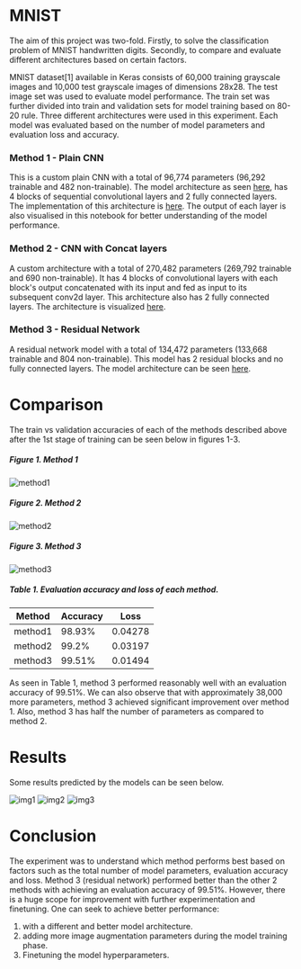 # MNIST

The aim of this project was two-fold. Firstly, to solve the classification problem of MNIST handwritten digits. Secondly, to compare and evaluate different architectures based on certain factors.

MNIST dataset[1] available in Keras consists of 60,000 training grayscale images and 10,000 test grayscale images of dimensions 28x28. The test image set was used to evaluate model performance. The train set was further divided into train and validation sets for model training based on 80-20 rule. Three different architectures were used in this experiment. Each model was evaluated based on the number of model parameters and evaluation loss and accuracy.

### Method 1 - Plain CNN

This is a custom plain CNN with a total of 96,774 parameters (96,292 trainable and 482 non-trainable). The model architecture as seen [here](/Model_Architecture/mnist2FC.png), has 4 blocks of sequential convolutional layers and 2 fully connected layers. The implementation of this architecture is [here](/notebooks/MNIST_2FC.ipynb). The output of each layer is also visualised in this notebook for better understanding of the model performance.

### Method 2 - CNN with Concat layers

A custom architecture with a total of 270,482 parameters (269,792 trainable and 690 non-trainable). It has 4 blocks of convolutional layers with each block's output concatenated with its input and fed as input to its subsequent conv2d layer. This architecture also has 2 fully connected layers. The architecture is visualized [here](/Model_Architecture/mnist2FC_concat.png).

### Method 3 - Residual Network

A residual network model with a total of 134,472 parameters (133,668 trainable and 804 non-trainable). This model has 2 residual blocks and no fully connected layers. The model architecture can be seen [here](/Model_Architecture/mnist_Res.png).

# Comparison

The train vs validation accuracies of each of the methods described above after the 1st stage of training can be seen below in figures 1-3.

##### Figure 1. Method 1
![method1](/assets/method1.png)

##### Figure 2. Method 2
![method2](/assets/method2.png)

##### Figure 3. Method 3
![method3](/assets/method3.png)

##### Table 1. Evaluation accuracy and loss of each method.

| Method | Accuracy | Loss |
| ------ | -------- | ---- |
| method1| 98.93% | 0.04278 |
| method2| 99.2% | 0.03197 |
| method3| 99.51% | 0.01494 |

As seen in Table 1, method 3  performed reasonably well with an evaluation accuracy of 99.51%. We can also observe that with approximately 38,000 more parameters, method 3 achieved significant improvement over method 1. Also, method 3 has half the number of parameters as compared to method 2.

# Results

Some results predicted by the models can be seen below.

![img1](/assets/results/1.png)
![img2](/assets/results/2.png)
![img3](/assets/results/3.png)


# Conclusion

The experiment was to understand which method performs best based on factors such as the total number of model parameters, evaluation accuracy and loss. Method 3 (residual network) performed better than the other 2 methods with achieving an evaluation accuracy of 99.51%. However, there is a huge scope for improvement with further experimentation and finetuning. One can seek to achieve better performance:
1. with a different and better model architecture.
2. adding more image augmentation parameters during the model training phase.
3. Finetuning the model hyperparameters.

